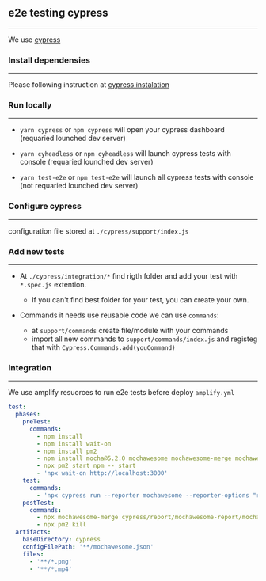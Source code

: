 ## e2e testing cypress

---
 We use [cypress](cypress.io)

### Install dependensies

---
Please following instruction at [cypress instalation](https://docs.cypress.io/guides/getting-started/installing-cypress#System-requirements)

### Run locally

---

- `yarn cypress` or `npm cypress` will open your cypress dashboard (requaried lounched dev server)

- `yarn cyheadless` or `npm cyheadless` will launch cypress tests with console (requaried lounched dev server)

- `yarn test-e2e` or `npm test-e2e` will launch all cypress tests with console (not requaried lounched dev server)

### Configure cypress

---
configuration file stored at `./cypress/support/index.js`

### Add new tests

---

- At `./cypress/integration/*` find rigth folder and add your test with `*.spec.js` extention.

  - If you can't find best folder for your test, you can create your own.

- Commands it needs use reusable code we can use `commands`:
  - at `support/commands` create file/module with your commands
  - import all new commands to  `support/commands/index.js` and registeg that with `Cypress.Commands.add(youCommand)`

### Integration 

---
We use amplify resuorces to run e2e tests before deploy `amplify.yml`

``` yaml
test:
  phases:
    preTest:
      commands:
        - npm install
        - npm install wait-on
        - npm install pm2
        - npm install mocha@5.2.0 mochawesome mochawesome-merge mochawesome-report-generator
        - npx pm2 start npm -- start
        - 'npx wait-on http://localhost:3000'
    test:
      commands:
        - 'npx cypress run --reporter mochawesome --reporter-options "reportDir=cypress/report/mochawesome-report,overwrite=false,html=false,json=true,timestamp=mmddyyyy_HHMMss"'
    postTest:
      commands:
        - npx mochawesome-merge cypress/report/mochawesome-report/mochawesome*.json > cypress/report/mochawesome.json
        - npx pm2 kill
  artifacts:
    baseDirectory: cypress
    configFilePath: '**/mochawesome.json'
    files:
      - '**/*.png'
      - '**/*.mp4'
```
